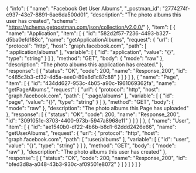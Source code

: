 {
  "info": {
    "name": "Facebook Get User Albums",
    "_postman_id": "2774274f-c937-43e7-8891-6ae6da500d01",
    "description": "The photo albums this user has created",
    "schema": "https://schema.getpostman.com/json/collection/v2.0.0/"
  },
  "item": [
    {
      "name": "Application",
      "item": [
        {
          "id": "582d2f57-7236-4493-b327-d5ba0efd188c",
          "name": "getApplicationAlbums",
          "request": {
            "url": {
              "protocol": "http",
              "host": "graph.facebook.com",
              "path": [
                ":application/albums"
              ],
              "variable": [
                {
                  "id": "application",
                  "value": "{}",
                  "type": "string"
                }
              ]
            },
            "method": "GET",
            "body": {
              "mode": "raw"
            },
            "description": "The photo albums this application has created."
          },
          "response": [
            {
              "status": "OK",
              "code": 200,
              "name": "Response_200",
              "id": "c485c3b3-cf32-4d5a-aee0-89a8d1c87c88"
            }
          ]
        }
      ]
    },
    {
      "name": "Page",
      "item": [
        {
          "id": "434dd627-953c-4b05-a90c-1961069362fa",
          "name": "getPageAlbums",
          "request": {
            "url": {
              "protocol": "http",
              "host": "graph.facebook.com",
              "path": [
                ":page/albums"
              ],
              "variable": [
                {
                  "id": "page",
                  "value": "{}",
                  "type": "string"
                }
              ]
            },
            "method": "GET",
            "body": {
              "mode": "raw"
            },
            "description": "The photo albums this Page has uploaded"
          },
          "response": [
            {
              "status": "OK",
              "code": 200,
              "name": "Response_200",
              "id": "3091051e-3703-4400-973b-5947a8968e11"
            }
          ]
        }
      ]
    },
    {
      "name": "User",
      "item": [
        {
          "id": "ae1540b0-df22-4b6b-b8d1-62ddd2426e66",
          "name": "getUserAlbums",
          "request": {
            "url": {
              "protocol": "http",
              "host": "graph.facebook.com",
              "path": [
                ":user/albums"
              ],
              "variable": [
                {
                  "id": "user",
                  "value": "{}",
                  "type": "string"
                }
              ]
            },
            "method": "GET",
            "body": {
              "mode": "raw"
            },
            "description": "The photo albums this user has created"
          },
          "response": [
            {
              "status": "OK",
              "code": 200,
              "name": "Response_200",
              "id": "bfed3d8a-a048-43b3-930c-af09501e8072"
            }
          ]
        }
      ]
    }
  ]
}